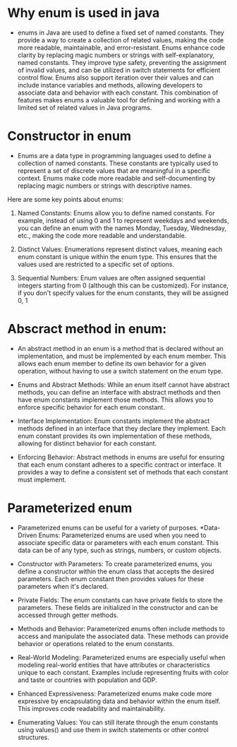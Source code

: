 # Why enum is used in java
* enums in Java are used to define a fixed set of named constants. They provide a way to create a collection of related values, making the code more readable, maintainable, and error-resistant. Enums enhance code clarity by replacing magic numbers or strings with self-explanatory, named constants. They improve type safety, preventing the assignment of invalid values, and can be utilized in switch statements for efficient control flow. Enums also support iteration over their values and can include instance variables and methods, allowing developers to associate data and behavior with each constant. This combination of features makes enums a valuable tool for defining and working with a limited set of related values in Java programs.
# Constructor in enum
* Enums are a data type in programming languages used to define a collection of named constants.
  These constants are typically used to represent a set of discrete values that are meaningful in a specific context.
  Enums make code more readable and self-documenting by replacing magic numbers or strings with descriptive names.

Here are some key points about enums:

1. Named Constants:
Enums allow you to define named constants. For example, instead of using 0 and 1 to represent weekdays and weekends, you can define an enum with the names Monday, Tuesday, Wednesday, etc., making the code more readable and understandable.

2. Distinct Values:
Enumerations represent distinct values, meaning each enum constant is unique within the enum type. This ensures that the values used are restricted to a specific set of options.

3. Sequential Numbers:
Enum values are often assigned sequential integers starting from 0 (although this can be customized). For instance, if you don't specify values for the enum constants, they will be assigned 0, 1
# Abscract method in enum:
* An abstract method in an enum is a method that is declared without an implementation, and must be implemented by each enum member. This allows each enum member to define its own behavior for a given operation, without having to use a switch statement on the enum type.

* Enums and Abstract Methods: While an enum itself cannot have abstract methods, you can define an interface with abstract methods and then have enum constants implement those methods. This allows you to enforce specific behavior for each enum constant.

* Interface Implementation: Enum constants implement the abstract methods defined in an interface that they declare they implement. Each enum constant provides its 
 own implementation of these methods, allowing for distinct behavior for each constant.

* Enforcing Behavior: Abstract methods in enums are useful for ensuring that each enum constant adheres to a specific contract or interface. It provides a way to 
 define a consistent set of methods that each constant must implement.
# Parameterized enum
* Parameterized enums can be useful for a variety of purposes. 
*Data-Driven Enums: Parameterized enums are used when you need to associate specific data or parameters with each enum constant. This data can be of any type, such as strings, numbers, or custom objects.

* Constructor with Parameters: To create parameterized enums, you define a constructor within the enum class that accepts the desired parameters. Each enum constant then provides values for these parameters when it's declared.

* Private Fields: The enum constants can have private fields to store the parameters. These fields are initialized in the constructor and can be accessed through getter methods.

* Methods and Behavior: Parameterized enums often include methods to access and manipulate the associated data. These methods can provide behavior or operations related to the enum constants.

* Real-World Modeling: Parameterized enums are especially useful when modeling real-world entities that have attributes or characteristics unique to each constant. Examples include representing fruits with color and taste or countries with population and GDP.

* Enhanced Expressiveness: Parameterized enums make code more expressive by encapsulating data and behavior within the enum itself. This improves code readability and maintainability.

* Enumerating Values: You can still iterate through the enum constants using values() and use them in switch statements or other control structures.
